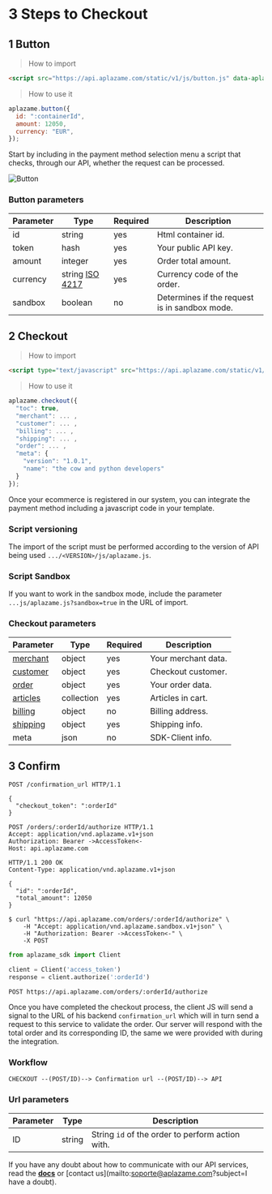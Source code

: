 # 3 Steps to Checkout

## 1 Button

> How to import

```html
<script src="https://api.aplazame.com/static/v1/js/button.js" data-aplazame="accessToken: ->AccessToken<-, version: 2, sandbox: true"></script>
```

> How to use it

```javascript
aplazame.button({
  id: ":containerId",
  amount: 12050,
  currency: "EUR",
});
```

Start by including in the payment method selection menu a script that checks, through our API, whether the request can be processed.


![Button](https://aplazame.com/static/img/docs/button.png)

### Button parameters

Parameter | Type | Required | Description
--------- | ---- | -------- | -----------
id | string | yes | Html container id.
token | hash | yes | Your public API key.
amount | integer | yes | Order total amount.
currency | string [ISO 4217](http://es.wikipedia.org/wiki/ISO_4217) | yes | Currency code of the order.
sandbox | boolean | no | Determines if the request is in sandbox mode.

## 2 Checkout

> How to import

```html
<script type="text/javascript" src="https://api.aplazame.com/static/v1/js/aplazame.js"></script>
```

> How to use it

```javascript
aplazame.checkout({
  "toc": true,
  "merchant": ... ,
  "customer": ... ,
  "billing": ... ,
  "shipping": ... ,
  "order": ... ,
  "meta": {
    "version": "1.0.1",
    "name": "the cow and python developers"
  }
});
```

Once your ecommerce is registered in our system, you can integrate the payment method including a javascript code in your template.

### Script versioning

The import of the script must be performed according to the version of API being used `.../<VERSION>/js/aplazame.js`.


### Script Sandbox

If you want to work in the sandbox mode, include the parameter `...js/aplazame.js?sandbox=true` in the URL of import.

### Checkout parameters

Parameter | Type | Required | Description
--------- | ---- | -------- | -----------
[merchant](#merchant) | object | yes | Your merchant data.
[customer](#customer) | object | yes | Checkout customer.
[order](#order) | object | yes | Your order data.
[articles](#article) | collection | yes | Articles in cart.
[billing](#billing-address) | object | no | Billing address.
[shipping](#shipping-info) | object | yes | Shipping info.
meta | json | no | SDK-Client info.


## 3 Confirm

```http
POST /confirmation_url HTTP/1.1

{
  "checkout_token": ":orderId"
}
```


```http
POST /orders/:orderId/authorize HTTP/1.1
Accept: application/vnd.aplazame.v1+json
Authorization: Bearer ->AccessToken<-
Host: api.aplazame.com
```

```http
HTTP/1.1 200 OK
Content-Type: application/vnd.aplazame.v1+json

{
  "id": ":orderId",
  "total_amount": 12050
}
```

```shell
$ curl "https://api.aplazame.com/orders/:orderId/authorize" \
    -H "Accept: application/vnd.aplazame.sandbox.v1+json" \
    -H "Authorization: Bearer ->AccessToken<-" \
    -X POST
```

```python
from aplazame_sdk import Client

client = Client('access_token')
response = client.authorize(':orderId')
```

`POST https://api.aplazame.com/orders/:orderId/authorize`

Once you have completed the checkout process, the client JS will send a signal to the URL of his backend `confirmation_url` which will in turn send a request to this service to validate the order. Our server will respond with the total order and its corresponding ID, the same we were provided with during the integration.


### Workflow

`CHECKOUT --(POST/ID)--> Confirmation url --(POST/ID)--> API`



### Url parameters

Parameter | Type | Description
--------- | ---- | -----------
ID | string | String `id` of the order to perform action with.


If you have any doubt about how to communicate with our API services, read the **[docs](#making-requests)** or [contact us](mailto:soporte@aplazame.com?subject=I have a doubt).

